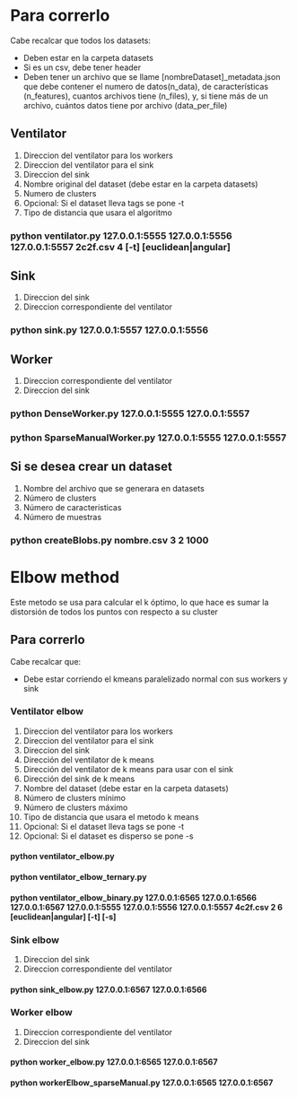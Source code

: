 # Para correrlo 

Cabe recalcar que todos los datasets:
* Deben estar en la carpeta datasets
* Si es un csv, debe tener header 
* Deben tener un archivo que se llame [nombreDataset]_metadata.json que debe contener el numero de datos(n_data), de características (n_features), cuantos archivos tiene (n_files), y, si tiene más de un archivo, cuántos datos tiene por archivo (data_per_file)
## Ventilator
1. Direccion del ventilator para los workers
2. Direccion del ventilator para el sink
3. Direccion del sink
4. Nombre original del dataset (debe estar en la carpeta datasets)
7. Numero de clusters 
8. Opcional: Si el dataset lleva tags se pone -t
9. Tipo de distancia que usara el algoritmo
### python ventilator.py 127.0.0.1:5555 127.0.0.1:5556 127.0.0.1:5557 2c2f.csv 4 [-t] [euclidean|angular]

## Sink 
1. Direccion del sink
2. Direccion correspondiente del ventilator

### python sink.py 127.0.0.1:5557 127.0.0.1:5556

## Worker 

1. Direccion correspondiente del ventilator
2. Direccion del sink 

### python DenseWorker.py 127.0.0.1:5555 127.0.0.1:5557
### python SparseManualWorker.py 127.0.0.1:5555 127.0.0.1:5557


## Si se desea crear un dataset 

1. Nombre del archivo que se generara en datasets 
2. Número de clusters 
3. Número de caracteristicas 
4. Número de muestras
### python createBlobs.py nombre.csv 3 2 1000

# Elbow method 

Este metodo se usa para calcular el k óptimo, lo que hace es sumar la distorsión 
de todos los puntos con respecto a su cluster 

## Para correrlo 

Cabe recalcar que:
* Debe estar corriendo el kmeans paralelizado normal con sus workers y sink

### Ventilator elbow
1. Direccion del ventilator para los workers
2. Direccion del ventilator para el sink
3. Direccion del sink
4. Dirección del ventilator de k means
5. Dirección del ventilator de k means para usar con el sink
6. Dirección del sink de k means
7. Nombre del dataset (debe estar en la carpeta datasets)
8. Número de clusters mínimo
9. Número de clusters máximo
11. Tipo de distancia que usara el metodo k means
12. Opcional: Si el dataset lleva tags se pone -t
13. Opcional: Si el dataset es disperso se pone -s

#### python ventilator_elbow.py 
#### python ventilator_elbow_ternary.py
#### python ventilator_elbow_binary.py 127.0.0.1:6565 127.0.0.1:6566 127.0.0.1:6567 127.0.0.1:5555 127.0.0.1:5556 127.0.0.1:5557 4c2f.csv 2 6 [euclidean|angular]  [-t] [-s]

### Sink  elbow
1. Direccion del sink
2. Direccion correspondiente del ventilator

#### python sink_elbow.py 127.0.0.1:6567 127.0.0.1:6566

### Worker elbow

1. Direccion correspondiente del ventilator
2. Direccion del sink 

#### python worker_elbow.py 127.0.0.1:6565 127.0.0.1:6567
#### python workerElbow_sparseManual.py 127.0.0.1:6565 127.0.0.1:6567